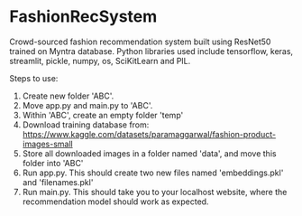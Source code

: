 # FashionRecSystem
Crowd-sourced fashion recommendation system built using ResNet50 trained on Myntra database. Python libraries used include tensorflow, keras, streamlit, pickle, numpy, os, SciKitLearn and PIL.

Steps to use:
1. Create new folder 'ABC'.
2. Move app.py and main.py to 'ABC'.
3. Within 'ABC', create an empty folder 'temp'
4. Download training database from: https://www.kaggle.com/datasets/paramaggarwal/fashion-product-images-small
5. Store all downloaded images in a folder named 'data', and move this folder into 'ABC'
6. Run app.py. This should create two new files named 'embeddings.pkl' and 'filenames.pkl'
7. Run main.py. This should take you to your localhost website, where the recommendation model should work as expected.
